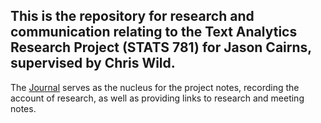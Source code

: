 This is the repository for research and communication relating to the Text Analytics Research Project (STATS 781) for Jason Cairns, supervised by Chris Wild.
---
The [Journal](./notes/journal\.org) serves as the nucleus for the project notes, recording the account of research, as well as providing links to research and meeting notes.
